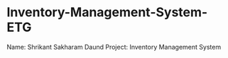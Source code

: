 # Inventory-Management-System-ETG
Name: Shrikant Sakharam Daund
Project: Inventory Management System
